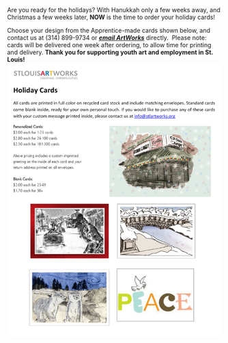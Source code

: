 

Are you ready for the holidays? With Hanukkah only a few weeks away, and Christmas a few weeks later, **NOW** is the time to order your holiday cards!

Choose your design from the Apprentice-made cards shown below, and contact us at (314) 899-9734 or [***email ArtWorks***](javascript:void(location.href='mailto:'+String.fromCharCode(118,105,99,107,105,64,115,116,108,97,114,116,119,111,114,107,115,46,111,114,103)+'?subject=2015%20Holiday%20Card%20Order!&amp;body=I%20would%20like%20to%20place%20an%20order%20for%20ArtWorks%20Holiday%20Cards!%0A%0APlease%20note%3A%20cards%20must%20be%20paid%20in%20full%20before%20order%20is%20sent%20to%20printer.%20Please%20call%20our%20office%20at%20(314)%20899-9734%20to%20pay%20by%20phone.%20Thank%20you!%0A%0AStyle%2FDesign%3A%20%0A%0APersonalized%20cards%20or%20Blank%20Cards%3F%0A%0AIf%20Personalized%2C%20please%20include%20the%20custom%20message%20you%20would%20like%20printed%20inside%20each%20card%3A%0A%0AQuantity%3A%0A%0AName%3A%20%0A%0APhone%20number%3A%0A%0AAddress%3A')) directly. &nbsp;Please note: cards will be delivered one week after ordering, to allow time for printing and delivery. **Thank you for supporting youth art and employment in St. Louis!**
[![](/uploads/versions/holiday-cards-2015---x----2077-2639x---.jpg)](javascript:void(location.href='mailto:'+String.fromCharCode(118,105,99,107,105,64,115,116,108,97,114,116,119,111,114,107,115,46,111,114,103)+'?subject=2015%20Holiday%20Card%20Order!&amp;body=I%20would%20like%20to%20place%20an%20order%20for%20ArtWorks%20Holiday%20Cards!%0A%0APlease%20note%3A%20cards%20must%20be%20paid%20in%20full%20before%20order%20is%20sent%20to%20printer.%20Please%20call%20our%20office%20at%20(314)%20899-9734%20to%20pay%20by%20phone.%20Thank%20you!%0A%0AStyle%2FDesign%3A%20%0A%0APersonalized%20cards%20or%20Blank%20Cards%3F%0A%0AIf%20Personalized%2C%20please%20include%20the%20custom%20message%20you%20would%20like%20printed%20inside%20each%20card%3A%0A%0AQuantity%3A%0A%0AName%3A%20%0A%0APhone%20number%3A%0A%0AAddress%3A'))